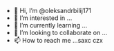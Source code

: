 - 👋 Hi, I’m @oleksandrbilij171
- 👀 I’m interested in ...
- 🌱 I’m currently learning ...
- 💞️ I’m looking to collaborate on ...
- 📫 How to reach me ...saxc
czx
<!---
oleksandrbilij171/oleksandrbilij171 is a ✨ special ✨ repository because its `README.md` (this file) appears on your GitHub profile.
You can click the Preview link to take a look at your changes.
--->
